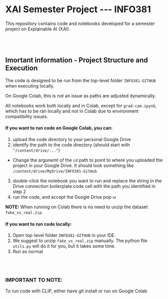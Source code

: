 # XAI Semester Project --- INFO381

This repository contains code and notebooks developed for a semester project on Explainable AI (XAI).

<br><br>


## Imortant information - Project Structure and Execution


The code is designed to be run from the top-level folder `INFO381-GITHUB` when executing locally.

On Google Colab, this is not an issue as paths are adjusted dynamically.

All notebooks work both locally and in Colab, except for `grad-cam.ipynb`, which has to be ran locally and not in Colab due to environment compatibility issues.


#### **If you want to run code on Google Colab, you can:**

1. upload the code directory to your personal Google Drive
2. identify the path to the code directory (should start with `"/content/drive/..."`)
- Change the argunemt of the `cd` path to point to where you uploaded the project in your Google Drive. It should look something like `/content/drive/MyDrive/INFO381-GitHub`
3. double-click the notebook you want to run and replace the string in the Drive connection boilerplate code cell with the path you identified in step 2
4. run the code, and accept the Google Drive pop-u

**NOTE:** When running on Colab there is no need to unzip the dataset `fake_vs_real.zip`.



#### **If you want to run code locally:**
1. Open top-level folder `INFO381-GITHUB` in your IDE.
2. We suggest to unzip `fake_vs_real.zip` manually. The python file `utils.py` will do it for you, but it takes some time.
3. Run as normal 

<br><br>

### **IMPORTANT TO NOTE:**

To run code with CLIP, either have git install or run on Google Colab



